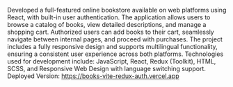 Developed a full-featured online bookstore available on web platforms using React, with built-in user authentication. The application allows users to browse a catalog of books, view detailed descriptions, and manage a shopping cart. Authorized users can add books to their cart, seamlessly navigate between internal pages, and proceed with purchases. The project includes a fully responsive design and supports multilingual functionality, ensuring a consistent user experience across both platforms. Technologies used for development include: JavaScript, React, Redux (Toolkit), HTML, SCSS, and Responsive Web Design with language switching support. 
Deployed Version:
https://books-vite-redux-auth.vercel.app
